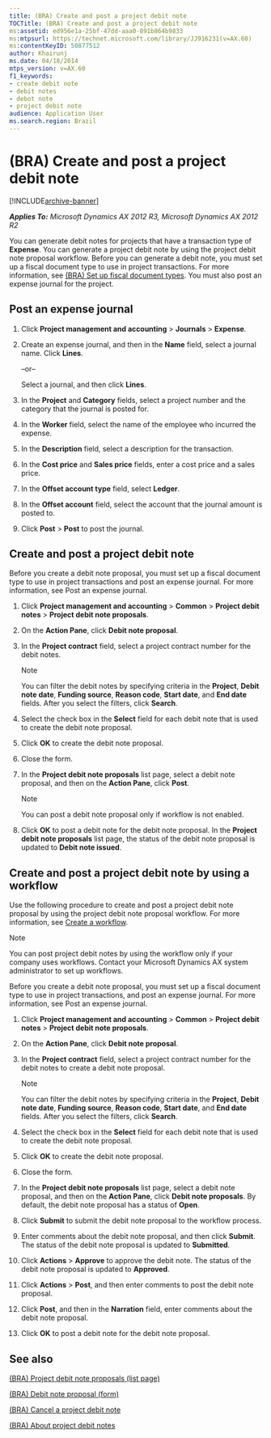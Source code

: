 ```yaml
---
title: (BRA) Create and post a project debit note
TOCTitle: (BRA) Create and post a project debit note
ms:assetid: ed956e1a-25bf-47dd-aaa0-891b864b9833
ms:mtpsurl: https://technet.microsoft.com/library/JJ916231(v=AX.60)
ms:contentKeyID: 50877512
author: Khairunj
ms.date: 04/18/2014
mtps_version: v=AX.60
f1_keywords:
- create debit note
- debit notes
- debot note
- project debit note
audience: Application User
ms.search.region: Brazil
---
```


# (BRA) Create and post a project debit note 


[!INCLUDE[archive-banner](includes/archive-banner.md)]


_**Applies To:** Microsoft Dynamics AX 2012 R3, Microsoft Dynamics AX 2012 R2_

You can generate debit notes for projects that have a transaction type of **Expense**. You can generate a project debit note by using the project debit note proposal workflow. Before you can generate a debit note, you must set up a fiscal document type to use in project transactions. For more information, see [(BRA) Set up fiscal document types](bra-set-up-fiscal-document-types.md). You must also post an expense journal for the project.

## Post an expense journal

1.  Click **Project management and accounting** \> **Journals** \> **Expense**.

2.  Create an expense journal, and then in the **Name** field, select a journal name. Click **Lines**.
    
    –or–
    
    Select a journal, and then click **Lines**.

3.  In the **Project** and **Category** fields, select a project number and the category that the journal is posted for.

4.  In the **Worker** field, select the name of the employee who incurred the expense.

5.  In the **Description** field, select a description for the transaction.

6.  In the **Cost price** and **Sales price** fields, enter a cost price and a sales price.

7.  In the **Offset account type** field, select **Ledger**.

8.  In the **Offset account** field, select the account that the journal amount is posted to.

9.  Click **Post** \> **Post** to post the journal.

## Create and post a project debit note

Before you create a debit note proposal, you must set up a fiscal document type to use in project transactions and post an expense journal. For more information, see Post an expense journal.

1.  Click **Project management and accounting** \> **Common** \> **Project debit notes** \> **Project debit note proposals**.

2.  On the **Action Pane**, click **Debit note proposal**.

3.  In the **Project contract** field, select a project contract number for the debit notes.
    

    > [!NOTE]
    > <P>You can filter the debit notes by specifying criteria in the <STRONG>Project</STRONG>, <STRONG>Debit note date</STRONG>, <STRONG>Funding source</STRONG>, <STRONG>Reason code</STRONG>, <STRONG>Start date</STRONG>, and <STRONG>End date</STRONG> fields. After you select the filters, click <STRONG>Search</STRONG>.</P>



4.  Select the check box in the **Select** field for each debit note that is used to create the debit note proposal.

5.  Click **OK** to create the debit note proposal.

6.  Close the form.

7.  In the **Project debit note proposals** list page, select a debit note proposal, and then on the **Action Pane**, click **Post**.
    

    > [!NOTE]
    > <P>You can post a debit note proposal only if workflow is not enabled.</P>



8.  Click **OK** to post a debit note for the debit note proposal. In the **Project debit note proposals** list page, the status of the debit note proposal is updated to **Debit note issued**.

## Create and post a project debit note by using a workflow

Use the following procedure to create and post a project debit note proposal by using the project debit note proposal workflow. For more information, see [Create a workflow](create-a-workflow.md).


> [!NOTE]
> <P>You can post project debit notes by using the workflow only if your company uses workflows. Contact your Microsoft Dynamics AX system administrator to set up workflows.</P>



Before you create a debit note proposal, you must set up a fiscal document type to use in project transactions, and post an expense journal. For more information, see Post an expense journal.

1.  Click **Project management and accounting** \> **Common** \> **Project debit notes** \> **Project debit note proposals**.

2.  On the **Action Pane**, click **Debit note proposal**.

3.  In the **Project contract** field, select a project contract number for the debit notes to create a debit note proposal.
    

    > [!NOTE]
    > <P>You can filter the debit notes by specifying criteria in the <STRONG>Project</STRONG>, <STRONG>Debit note date</STRONG>, <STRONG>Funding source</STRONG>, <STRONG>Reason code</STRONG>, <STRONG>Start date</STRONG>, and <STRONG>End date</STRONG> fields. After you select the filters, click <STRONG>Search</STRONG>.</P>



4.  Select the check box in the **Select** field for each debit note that is used to create the debit note proposal.

5.  Click **OK** to create the debit note proposal.

6.  Close the form.

7.  In the **Project debit note proposals** list page, select a debit note proposal, and then on the **Action Pane**, click **Debit note proposals**. By default, the debit note proposal has a status of **Open**.

8.  Click **Submit** to submit the debit note proposal to the workflow process.

9.  Enter comments about the debit note proposal, and then click **Submit**. The status of the debit note proposal is updated to **Submitted**.

10. Click **Actions** \> **Approve** to approve the debit note. The status of the debit note proposal is updated to **Approved**.

11. Click **Actions** \> **Post**, and then enter comments to post the debit note proposal.

12. Click **Post**, and then in the **Narration** field, enter comments about the debit note proposal.

13. Click **OK** to post a debit note for the debit note proposal.

## See also

[(BRA) Project debit note proposals (list page)](https://technet.microsoft.com/library/jj923401\(v=ax.60\))

[(BRA) Debit note proposal (form)](https://technet.microsoft.com/library/jj923193\(v=ax.60\))

[(BRA) Cancel a project debit note](bra-cancel-a-project-debit-note.md)

[(BRA) About project debit notes](bra-about-project-debit-notes.md)

  


